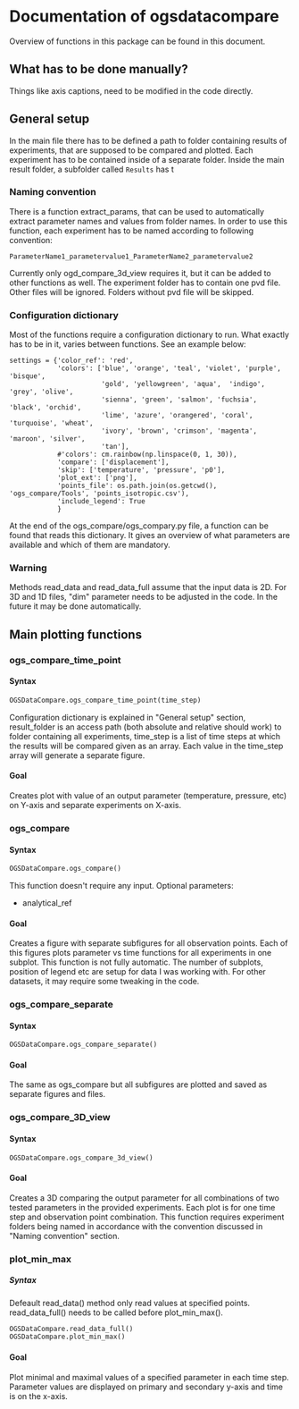 # Documentation of ogsdatacompare

Overview of functions in this package can be found in this document.

## What has to be done manually?
Things like axis captions, need to be modified in the code directly.

## General setup

In the main file there has to be defined a path to folder containing results of experiments, that are supposed to be compared and plotted. Each experiment has to be contained inside of a separate folder. Inside the main result folder, a subfolder called `Results` has t

### Naming convention
There is a function extract_params, that can be used to automatically extract parameter names and values from folder names. In order to use this function, each experiment has to be named according to following convention:
```
ParameterName1_parametervalue1_ParameterName2_parametervalue2
```
Currently only ogd_compare_3d_view requires it, but it can be added to other functions as well.
The experiment folder has to contain one pvd file. Other files will be ignored. Folders without pvd file will be skipped.

### Configuration dictionary
Most of the functions require a configuration dictionary to run. What exactly has to be in it, varies between functions. See an example below:

```
settings = {'color_ref': 'red',
            'colors': ['blue', 'orange', 'teal', 'violet', 'purple', 'bisque',
                       'gold', 'yellowgreen', 'aqua',  'indigo', 'grey', 'olive',
                       'sienna', 'green', 'salmon', 'fuchsia', 'black', 'orchid',
                       'lime', 'azure', 'orangered', 'coral', 'turquoise', 'wheat',
                       'ivory', 'brown', 'crimson', 'magenta', 'maroon', 'silver',
                       'tan'],
            #'colors': cm.rainbow(np.linspace(0, 1, 30)),
            'compare': ['displacement'],
            'skip': ['temperature', 'pressure', 'p0'],
            'plot_ext': ['png'],
            'points_file': os.path.join(os.getcwd(), 'ogs_compare/Tools', 'points_isotropic.csv'),
            'include_legend': True
            }
```
At the end of the ogs_compare/ogs_compary.py file, a function can be found that reads this dictionary. It gives an overview of what parameters are available and which of them are mandatory.

### Warning
Methods read_data and read_data_full assume that the input data is 2D. For 3D and 1D files, "dim" parameter needs to be adjusted in the code. In the future it may be done automatically.

## Main plotting functions

### ogs_compare_time_point
#### Syntax
```python
OGSDataCompare.ogs_compare_time_point(time_step)
```
Configuration dictionary is explained in "General setup" section, result_folder is an access path (both absolute and relative should work) to folder containing all experiments, time_step is a list of time steps at which the results will be compared given as an array. Each value in the time_step array will generate a separate figure.

#### Goal
Creates plot with value of an output parameter (temperature, pressure, etc) on Y-axis and separate experiments on X-axis.

### ogs_compare
#### Syntax
```python
OGSDataCompare.ogs_compare()
```
This function doesn't require any input.
Optional parameters:
- analytical_ref
#### Goal
Creates a figure with separate subfigures for all observation points. Each of this figures plots parameter vs time functions for all experiments in one subplot. This function is not fully automatic. The number of subplots, position of legend etc are setup for data I was working with. For other datasets, it may require some tweaking in the code.

### ogs_compare_separate
#### Syntax
```python
OGSDataCompare.ogs_compare_separate()
```
#### Goal
The same as ogs_compare but all subfigures are plotted and saved as separate figures and files.

### ogs_compare_3D_view
#### Syntax
```python
OGSDataCompare.ogs_compare_3d_view()
```
#### Goal
Creates a 3D comparing the output parameter for all combinations of two tested parameters in the provided experiments. Each plot is for one time step and observation point combination. This function requires experiment folders being named in accordance with the convention discussed in "Naming convention" section.

### plot_min_max
##### Syntax
Defeault read_data() method only read values at specified points. read_data_full() needs to be called before plot_min_max().
```python
OGSDataCompare.read_data_full()
OGSDataCompare.plot_min_max()
```
#### Goal
Plot minimal and maximal values of a specified parameter in each time step. Parameter values are displayed on primary and secondary y-axis and time is on the x-axis.
